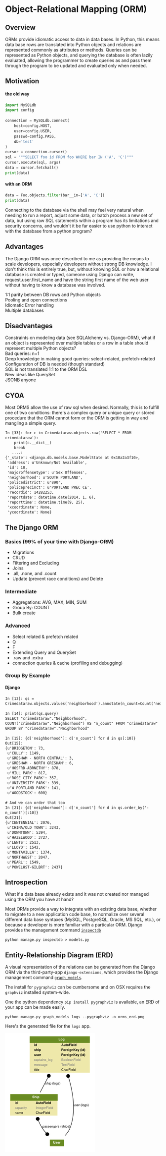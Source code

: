 # Object-Relational Mapping (ORM)

## Overview

ORMs provide idiomatic access to data in data bases. In Python, this means data base rows are translated into Python objects and relations are represented commonly as attributes or methods. Queries can be represented as Python objects, and querying the database is often lazily evaluated, allowing the programmer to create queries as and pass them through the program to be updated and evaluated only when needed.

## Motivation 

#### the old way
```python
import MySQLdb
import config

connection = MySQLdb.connect(
    host=config.HOST,
    user=config.USER,
    passwd=config.PASS,
    db='test'
)
cursor = connection.cursor()
sql = """SELECT foo id FROM foo WHERE bar IN ('A', 'C')"""
cursor.execute(sql, args)
data = cursor.fetchall()
print(data)
```

#### with an ORM
```python
data = Foo.objects.filter(bar__in=['A', 'C'])
print(data)
```

Connecting to the database via the shell may feel very natural when needing to run a report, adjust some data, or batch process a new set of data, but using raw SQL statements within a program has its limitations and security concerns, and wouldn't it be far easier to use python to interact with the database from a python program?

## Advantages

The Django ORM was once described to me as providing the means to scale developers, especially developers without strong DB knowledge.  I don't think this is entirely true, but, without knowing SQL or how a relational database is created or typed, someone using Django can write, request.user.first_name and have the string first name of the web user without having to know a database was involved. 

1:1 parity between DB rows and Python objects  
Pooling and open connections  
Idiomatic Error handling  
Multiple databases  

## Disadvantages

Constraints on modeling data (see SQLAlchemy vs. Django-ORM), what if an object is represented over multiple tables or a row in a table should represent multiple Python objects?   
Bad queries: n+1  
Deep knowledge in making good queries: select-related, prefetch-related  
Configuration of DB is needed (though standard)  
SQL is not translated 1:1 to the ORM DSL  
New ideas like QuerySet  
JSONB anyone  

## CYOA

Most ORMS allow the use of raw sql when desired. Normally, this is to fulfill one of two conditions: there's a complex query or unique query or stored procedure that the ORM cannot form or the ORM is getting in way and mangling a simple query. 

```pycon
In [33]: for c in Crimedataraw.objects.raw('SELECT * FROM crimedataraw'):
    print(c.__dict__)
    break
   ....:
{'_state': <django.db.models.base.ModelState at 0x10a2a3f10>,
 'address': u'Unknown/Not Available',
 'id': 10,
 'majoroffensetype': u'Sex Offenses',
 'neighborhood': u'SOUTH PORTLAND',
 'policedistrict': u'890',
 'policeprecinct': u'PORTLAND PREC CE',
 'recordid': 14282253,
 'reportdate': datetime.date(2014, 1, 6),
 'reporttime': datetime.time(9, 25),
 'xcoordinate': None,
 'ycoordinate': None}
```

## The Django ORM

### Basics (99% of your time with Django-ORM)

- Migrations
- CRUD
- Filtering and Excluding
- Joins
- .all, .none, and .count
- Update (prevent race conditions) and Delete

### Intermediate

- Aggregations: AVG, MAX, MIN, SUM
- Group By: COUNT
- Bulk create

### Advanced

- Select related & prefetch related
- Q
- F
- Extending Query and QuerySet
- .raw and .extra
- connection queries & cache (profiling and debugging)


### Group By Example

#### Django

```pycon
In [13]: qs = Crimedataraw.objects.values('neighborhood').annotate(n_count=Count('neighborhood'))

In [14]: print(qs.query)
SELECT "crimedataraw"."Neighborhood", COUNT("crimedataraw"."Neighborhood") AS "n_count" FROM "crimedataraw" GROUP BY "crimedataraw"."Neighborhood"

In [15]: {d['neighborhood']: d['n_count'] for d in qs[:10]}
Out[15]:
{u'BRIDGETON': 73,
 u'CULLY': 1149,
 u'GRESHAM - NORTH CENTRAL': 3,
 u'GRESHAM - NORTH GRESHAM': 6,
 u'HOSFRD-ABRNETHY': 878,
 u'MILL PARK': 817,
 u'ROSE CITY PARK': 357,
 u'UNIVERSITY PARK': 339,
 u'W PORTLAND PARK': 141,
 u'WOODSTOCK': 600}

# And we can order that too
In [21]: {d['neighborhood']: d['n_count'] for d in qs.order_by('-n_count')[:10]}
Out[21]:
{u'CENTENNIAL': 2076,
 u'CHINA/OLD TOWN': 3243,
 u'DOWNTOWN': 5394,
 u'HAZELWOOD': 3727,
 u'LENTS': 2513,
 u'LLOYD': 1542,
 u'MONTAVILLA': 1374,
 u'NORTHWEST': 2047,
 u'PEARL': 1549,
 u'POWELHST-GILBRT': 2437}
```

## Introspection 
What if a data base already exists and it was not created nor managed using the ORM
you have at hand?

Most ORMs provide a way to integrate with an existing data base, whether to migrate to a new application code base, to normalize over several different data base syntaxes (MySQL, PostgreSQL, Oracle, MS SQL, etc.), or because a developer is more familiar with a particular ORM. Django provides the management command [`inspectdb`](https://docs.djangoproject.com/en/1.9/howto/legacy-databases/)  

```console
python manage.py inspectdb > models.py
```

## Entity-Relationship Diagram (ERD)

A visual representation of the relations can be generated from the Django ORM via the third-party-app `django-extensions`, which provides the Django management command [`graph_models`](http://django-extensions.readthedocs.org/en/latest/graph_models.html). 

The install for `pygraphviz` can be cumbersome and on OSX requires the `graphviz` installed system-wide.

One the python dependency `pip install pygraphviz` is available, an ERD of your app can be made easily.

```pycon
python manage.py graph_models logs --pygraphviz -o orms_erd.png
```

Here's the generated file for the `logs` app.

![orms_erd.png](orms/orms_erd.png)

